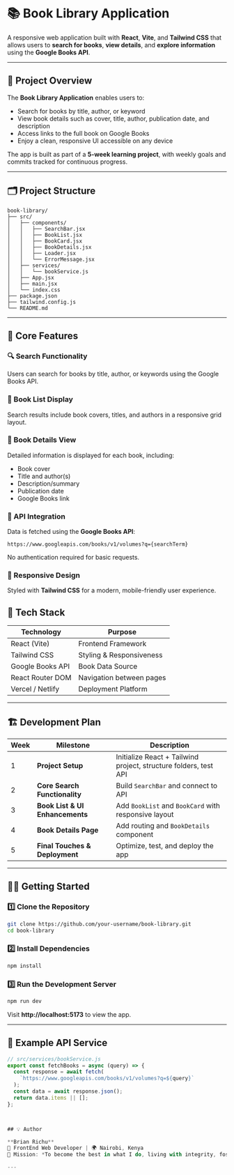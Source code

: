 # 📚 Book Library Application

A responsive web application built with **React**, **Vite**, and **Tailwind CSS** that allows users to **search for books**, **view details**, and **explore information** using the **Google Books API**.

---

## 🚀 Project Overview

The **Book Library Application** enables users to:

- Search for books by title, author, or keyword  
- View book details such as cover, title, author, publication date, and description  
- Access links to the full book on Google Books  
- Enjoy a clean, responsive UI accessible on any device  

The app is built as part of a **5-week learning project**, with weekly goals and commits tracked for continuous progress.

---

## 🗂️ Project Structure

```
book-library/
├── src/
│   ├── components/
│   │   ├── SearchBar.jsx
│   │   ├── BookList.jsx
│   │   ├── BookCard.jsx
│   │   ├── BookDetails.jsx
│   │   ├── Loader.jsx
│   │   └── ErrorMessage.jsx
│   ├── services/
│   │   └── bookService.js
│   ├── App.jsx
│   ├── main.jsx
│   └── index.css
├── package.json
├── tailwind.config.js
└── README.md
```

---

## 🧩 Core Features

### 🔍 Search Functionality
Users can search for books by title, author, or keywords using the Google Books API.

### 📖 Book List Display
Search results include book covers, titles, and authors in a responsive grid layout.

### 📘 Book Details View
Detailed information is displayed for each book, including:
- Book cover
- Title and author(s)
- Description/summary
- Publication date
- Google Books link

### 🧠 API Integration
Data is fetched using the **Google Books API**:
```
https://www.googleapis.com/books/v1/volumes?q={searchTerm}
```
No authentication required for basic requests.

### 💅 Responsive Design
Styled with **Tailwind CSS** for a modern, mobile-friendly user experience.


## 🧰 Tech Stack

| Technology | Purpose |
|-------------|----------|
| React (Vite) | Frontend Framework |
| Tailwind CSS | Styling & Responsiveness |
| Google Books API | Book Data Source |
| React Router DOM | Navigation between pages |
| Vercel / Netlify | Deployment Platform |

---

## 🏗️ Development Plan

| Week | Milestone | Description |
|------|------------|-------------|
| 1 | **Project Setup** | Initialize React + Tailwind project, structure folders, test API |
| 2 | **Core Search Functionality** | Build `SearchBar` and connect to API |
| 3 | **Book List & UI Enhancements** | Add `BookList` and `BookCard` with responsive layout |
| 4 | **Book Details Page** | Add routing and `BookDetails` component |
| 5 | **Final Touches & Deployment** | Optimize, test, and deploy the app |

---

## 🧑‍💻 Getting Started

### 1️⃣ Clone the Repository
```bash
git clone https://github.com/your-username/book-library.git
cd book-library
```

### 2️⃣ Install Dependencies
```bash
npm install
```

### 3️⃣ Run the Development Server
```bash
npm run dev
```

Visit **http://localhost:5173** to view the app.

---

## 🧾 Example API Service

```javascript
// src/services/bookService.js
export const fetchBooks = async (query) => {
  const response = await fetch(
    `https://www.googleapis.com/books/v1/volumes?q=${query}`
  );
  const data = await response.json();
  return data.items || [];
};



## 💡 Author

**Brian Richu**  
💼 FrontEnd Web Developer | 🌍 Nairobi, Kenya  
🎯 Mission: *To become the best in what I do, living with integrity, fostering love and compassion, and holding myself accountable for creating positive change.*

---


